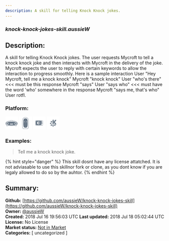 ```yaml
---
description: A skill for telling Knock Knock jokes.
---
```


### _knock-knock-jokes-skill.aussieW_  
## Description:  
A skill for telling Knock Knock jokes.
The user requests Mycroft to tell a knock knock joke and then interacts with Mycroft in the delivery of the joke. Mycroft expects the user to reply with certain keywords to allow the interaction to progress smoothly.
Here is a sample interaction
User "Hey Mycroft, tell me a knock knock"
Mycroft "knock knock"
User "who's there" <<< must be this response
Mycroft "says"
User "says who" <<< must have the word 'who' somewhere in the response
Mycroft "says me, that's who"
User rotfl.  
  
### Platform:  
 ![Mark I](../.gitbook/assets/mark-1-icon.png)  ![Mark II](../.gitbook/assets/mark-2-icon.png)  ![Picroft](../.gitbook/assets/picroft-icon.png)  ![plasmoid](../.gitbook/assets/kde.png)   
### Examples:  
> Tell me a knock knock joke.  
  
{% hint style="danger" %}
This skill dosnt have any license attatched. It is not adviasable to use this skillnor fork or clone, as you dont know if you are legaly allowed to do so by the auhtor.
{% endhint %}
  
## Summary:  
**Github:** [https://github.com/aussieW/knock-knock-jokes-skill](https://github.com/aussieW/knock-knock-jokes-skill)  
**Owner:** [@aussieW](https://github.com/aussieW)  
**Created:** 2018 Jul 16 19:56:03 UTC  **Last updated:** 2018 Jul 18 05:02:44 UTC  
**License:** No License  
**Market status:** [Not in Market](https://market.mycroft.ai/skill/)  
**Categories:** [ uncategorized ]   
